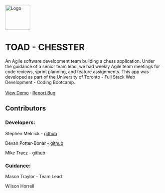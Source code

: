 <br />

  <a href="https://github.com/Toronto-s-Optimistic-Agile-Developers/Chesster">
    <img src="http://freshcupmedia.com/portfolio/toad.png" alt="Logo" width="80" height="80">
  </a>

  # TOAD - CHESSTER

An Agile software development team building a chess application. Under the guidance of a senior team lead, we had weekly Agile team     meetings for code reviews, sprint planning, and feature assignments. This app was developed as part of the University of Toronto -       Full Stack Web Development - Coding Bootcamp. 
<br />
<br />
<a href="https://toad-chesster.herokuapp.com/">View Demo</a>
·
<a href="https://github.com/Toronto-s-Optimistic-Agile-Developers/Chesster/issues">Report Bug</a>
  




## Contributors
### Developers:

Stephen Melnick - [github](https://github.com/StephenMelnick)

Devan Potter-Bonar - [github](https://github.com/Adpbonar)

Mike Tracz - [github](https://github.com/freshcup/)


### Guidance:

Mason Traylor - Team Lead

Wilson Horrell



